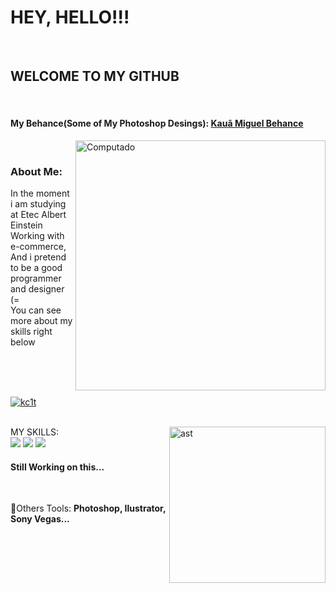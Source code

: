 
<h1>HEY, HELLO!!!</h1>

<br>

<h2>WELCOME TO MY GITHUB</h2>
<br>
<H4> My Behance(Some of My Photoshop Desings): <a href="https://www.behance.net/Kc_16?tracking_source=search_users%7Ckau%C3%A3%20miguel">Kauã Miguel Behance</a> </h4>

 <img src="https://raw.githubusercontent.com/MicaelliMedeiros/micaellimedeiros/master/image/computer-illustration.png" min-width="400px" max-width="400px" width="400px" align="right" alt="Computado">
 <br>
 <h3> About Me: </h3>
 
 <p align="left"> 
  In the moment i am studying at Etec Albert Einstein
  <br> Working with e-commerce, <br> 
  And i pretend to be a good programmer and designer (=<br>
  You can see more about my skills right below
</p>

<br>
<br>
<br>

[![kc1t](https://github-readme-stats.vercel.app/api/top-langs/?username=iuricode&hide=html&layout=compact=true&theme=tokyonight)](https://github.com/anuraghazra/github-readme-stats)

<br>

<img src="https://ouch-cdn2.icons8.com/VXLhmCT8s0ZDccDgOSZsOpHtGaaZSr9wfKk00Tm2Tkw/rs:fit:256:100/czM6Ly9pY29uczgu/b3VjaC1wcm9kLmFz/c2V0cy9zdmcvOTYw/LzI3ZjdhOWMwLTJj/MzgtNDRiOS05OWFi/LTc5MTM1ODRjNTBm/OS5zdmc.png" min-width="250px" max-width="250px" width="250px" align="right" alt="ast">
MY SKILLS:

 <br>
<img src="https://img.shields.io/badge/JavaScript-323330?style=for-the-badge&logo=javascript&logoColor=F7DF1E" />

<img src="https://img.shields.io/badge/CSS-239120?&style=for-the-badge&logo=css3&logoColor=white" />
<img src="https://img.shields.io/badge/Angular-DD0031?style=for-the-badge&logo=angular&logoColor=white" />

<H4> Still Working on this... </H4>




<!-- 
<p align="left">
  <a href="https://www.instagram.com/iuricode/" alt="Instagram">
    <img src="https://img.shields.io/badge/-Instagram-6610F2?style=for-the-badge&logo=Instagram&logoColor=FFFFFF&link=https://www.instagram.com/iuricode"/>
  </a>
  
  <a href="https://www.linkedin.com/in/iuricode" alt="Linkedin">
    <img src="https://img.shields.io/badge/-Linkedin-6610F2?style=for-the-badge&logo=Linkedin&logoColor=FFFFFF&link=https://www.linkedin.com/in/iuricode"/>
  </a>
  
  <a href="https://discord.gg/QevDJqCzaY" alt="Discord">
    <img src="https://img.shields.io/badge/-Discord-6610F2?style=for-the-badge&logo=Discord&logoColor=FFFFFF&link=https://discord.gg/QevDJqCzaY"/>
  </a>
    <a href="https://discord.gg/QevDJqCzaY" alt="Discord">
    <img src="https://ouch-cdn2.icons8.com/VXLhmCT8s0ZDccDgOSZsOpHtGaaZSr9wfKk00Tm2Tkw/rs:fit:256:100/czM6Ly9pY29uczgu/b3VjaC1wcm9kLmFz/c2V0cy9zdmcvOTYw/LzI3ZjdhOWMwLTJj/MzgtNDRiOS05OWFi/LTc5MTM1ODRjNTBm/OS5zdmc.png"/>
  </a>
</p>



<img src="" /> 
-->

<br>
  <p align="left">
  💼Others Tools: <strong>Photoshop, Ilustrator, Sony Vegas...</strong>
</p>
